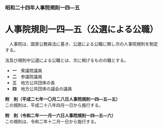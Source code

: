### 昭和二十四年人事院規則一四―五  
# 人事院規則一四―五（公選による公職）  
　人事院は、国家公務員法に基き、公選による公職に関し次の人事院規則を制定する。  
  
法及び規則中公選による公職とは、次に掲げるものの職とする。  
* **一**　衆議院議員  
* **二**　参議院議員  
* **三**　地方公共団体の長  
* **四**　地方公共団体の議会の議員  
  
**附　則（平成二七年一〇月二八日人事院規則一四―五―五）**  
この規則は、平成二十八年四月一日から施行する。  
  
**附　則（令和二年一一月一六日人事院規則一四―五―六）**  
この規則は、令和二年十二月一日から施行する。  
  
